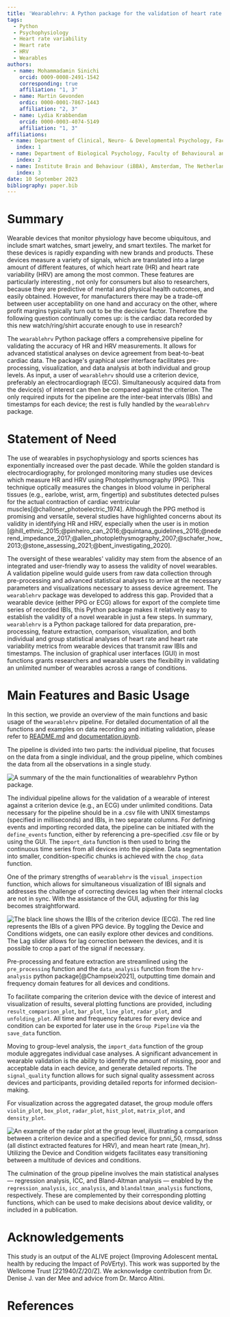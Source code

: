```yaml
---
title: 'Wearablehrv: A Python package for the validation of heart rate and heart rate variability in wearables'
tags:
  - Python
  - Psychophysiology
  - Heart rate variability
  - Heart rate
  - HRV
  - Wearables
authors:
  - name: Mohammadamin Sinichi
    orcid: 0009-0008-2491-1542
    corresponding: true
    affiliation: "1, 3"
  - name: Martin Gevonden
    ordic: 0000-0001-7867-1443
    affiliation: "2, 3"
  - name: Lydia Krabbendam
    orcid: 0000-0003-4074-5149
    affiliation: "1, 3"
affiliations:
 - name: Department of Clinical, Neuro- & Developmental Psychology, Faculty of Behavioural and Movement Sciences, Vrije Universiteit Amsterdam, The Netherlands
   index: 1
 - name: Department of Biological Psychology, Faculty of Behavioural and Movement Sciences, Vrije Universiteit Amsterdam, The Netherlands
   index: 2
 - name: Institute Brain and Behaviour (iBBA), Amsterdam, The Netherlands
   index: 3
date: 10 September 2023
bibliography: paper.bib
---
```

# Summary

Wearable devices that monitor physiology have become ubiquitous, and include smart watches, smart jewelry, and smart textiles. The market for these devices is rapidly expanding with new brands and products. These devices measure a variety of signals, which are translated into a large amount of different features, of which heart rate (HR) and heart rate variability (HRV) are among the most common. These features are particularly interesting , not only for consumers but also to researchers, because they are predictive of mental and physical health outcomes, and easily obtained. However, for manufacturers there may be a trade-off between user acceptability on one hand and accuracy on the other, where profit margins typically turn out to be the decisive factor. Therefore the following question continually comes up: is the cardiac data recorded by this new watch/ring/shirt accurate enough to use in research?

The `wearablehrv` Python package offers a comprehensive pipeline for validating the accuracy of HR and HRV measurements. It allows for advanced statistical analyses on device agreement from beat-to-beat cardiac data. The package's graphical user interface facilitates pre-processing, visualization, and data analysis at both individual and group levels. As input, a user of `wearablehrv` should use a criterion device, preferably an electrocardiograph (ECG). Simultaneously acquired data from the device(s) of interest can then be compared against the criterion. The only required inputs for the pipeline are the inter-beat intervals (IBIs) and timestamps for each device; the rest is fully handled by the `wearablehrv` package.

# Statement of Need

The use of wearables in psychophysiology and sports sciences has exponentially increased over the past decade. While the golden standard is electrocardiography, for prolonged monitoring many studies use  devices which measure HR and HRV using Photoplethysmography (PPG). This technique optically measures the changes in blood volume in peripheral tissues (e.g., earlobe, wrist, arm, fingertip) and substitutes detected pulses for the actual contraction of cardiac ventricular muscles[@challoner_photoelectric_1974]. Although the PPG method is promising and versatile, several studies have highlighted concerns about its validity in identifying HR and HRV, especially when the user is in motion [@hill_ethnic_2015;@pinheiro_can_2016;@quintana_guidelines_2016;@nederend_impedance_2017;@allen_photoplethysmography_2007;@schafer_how_2013;@stone_assessing_2021;@bent_investigating_2020].

The oversight of these wearables' validity may stem from the absence of an integrated and user-friendly way to assess the validity of novel wearables. A validation pipeline would guide users from raw data collection through pre-processing and advanced statistical analyses to arrive at the necessary parameters and visualizations necessary to assess device agreement. The `wearablehrv` package was developed to address this gap. Provided that a wearable device (either PPG or ECG) allows for export of the complete time series of recorded IBIs, this Python package makes it relatively easy to establish the validity of a novel wearable in just a few steps. In summary, `wearablehrv` is a Python package tailored for data preparation, pre-processing, feature extraction, comparison, visualization, and both individual and group statistical analyses of heart rate and heart rate variability metrics from wearable devices that transmit raw IBIs and timestamps. The inclusion of graphical user interfaces (GUI) in most functions grants researchers and wearable users the flexibility in validating an unlimited number of wearables across a range of conditions.

# Main Features and Basic Usage

In this section, we provide an overview of the main functions and basic usage of the `wearablehrv` pipeline. For detailed documentation of all the functions and examples on data recording and initiating validation, please refer to [README.md](https://github.com/Aminsinichi/wearable-hrv/blob/develop/README.md) and [documentation.ipynb](https://github.com/Aminsinichi/wearable-hrv/blob/develop/notebooks/documentation.ipynb).

The pipeline is divided into two parts: the individual pipeline, that focuses on the data from a single individual, and the group pipeline, which combines the data from all the observations in a single study.

![A summary of the the main functionalities of wearablehrv Python package.](main_plot.png)

The individual pipeline allows for the validation of a wearable of interest against a criterion device (e.g., an ECG) under unlimited conditions. Data necessary for the pipeline should be in a .csv file with UNIX timestamps (specified in milliseconds) and IBIs, in two separate columns. For defining events and importing recorded data, the pipeline can be initiated with the `define_events` function, either by referencing a pre-specified .csv file or by using the GUI. The `import_data` function is then used to bring the continuous time series from all devices into the pipeline. Data segmentation into smaller, condition-specific chunks is achieved with the `chop_data` function.

One of the primary strengths of `wearablehrv` is the `visual_inspection` function, which allows for simultaneous visualization of IBI signals and addresses the challenge of correcting devices lag when their internal clocks are not in sync. With the assistance of the GUI, adjusting for this lag becomes straightforward.

![The black line shows the IBIs of the criterion device (ECG). The red line represents the IBIs of a given PPG device. By toggling the `Device` and `Conditions` widgets, one can easily explore other devices and conditions. The `Lag` slider allows for lag correction between the devices, and it is possible to crop a part of the signal if necessary.](visual_inspection.png)

Pre-processing and feature extraction are streamlined using the `pre_processing` function and the `data_analysis` function from the `hrv-analysis` python package[@Champseix2021], outputting time domain and frequency domain features for all devices and conditions.

To facilitate comparing the criterion device with the device of interest and visualization of results, several plotting functions are provided, including `result_comparison_plot`, `bar_plot`, `line_plot`, `radar_plot`, and `unfolding_plot`. All time and frequency features for every device and condition can be exported for later use in the `Group Pipeline` via the `save_data` function.

Moving to group-level analysis, the `import_data` function of the group module aggregates individual case analyses. A significant advancement in wearable validation is the ability to identify the amount of missing, poor and acceptable data in each device, and generate detailed reports. The `signal_quality` function allows for such signal quality assessment across devices and participants, providing detailed reports for informed decision-making.

For visualization across the aggregated dataset, the group module offers `violin_plot`, `box_plot`, `radar_plot`, `hist_plot`, `matrix_plot`, and `density_plot`.

![An example of the radar plot at the group level, illustrating a comparison between a criterion device and a specified device for `pnni_50`, `rmssd`, `sdnss` (all distinct extracted features for HRV), and mean heart rate (`mean_hr`). Utilizing the `Device` and `Condition` widgets facilitates easy transitioning between a multitude of devices and conditions.](radar_plot.png)

The culmination of the group pipeline involves the main statistical analyses — regression analysis, ICC, and Bland-Altman analysis — enabled by the `regression_analysis`, `icc_analysis`, and `blandaltman_analysis` functions, respectively. These are complemented by their corresponding plotting functions, which can be used to make decisions about device validity, or included in a publication.

# Acknowledgements

This study is an output of the ALIVE project (Improving Adolescent mentaL health by reducing the Impact of PoVErty). This work was supported by the Wellcome Trust [221940/Z/20/Z]. We acknowledge contribution from Dr. Denise J. van der Mee and advice from Dr. Marco Altini.

# References
